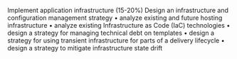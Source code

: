 Implement application infrastructure (15-20%)
Design an infrastructure and configuration management strategy
• analyze existing and future hosting infrastructure 
• analyze existing Infrastructure as Code (IaC) technologies
• design a strategy for managing technical debt on templates
• design a strategy for using transient infrastructure for parts of a delivery lifecycle
• design a strategy to mitigate infrastructure state drift
